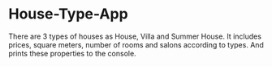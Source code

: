 # House-Type-App
There are 3 types of houses as House, Villa and Summer House. It includes prices, square meters, number of rooms and salons according to types. And prints these properties to the console.
